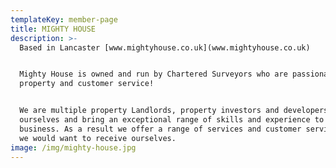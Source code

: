 ```yaml
---
templateKey: member-page
title: MIGHTY HOUSE
description: >-
  Based in Lancaster [www.mightyhouse.co.uk](www.mightyhouse.co.uk)


  Mighty House is owned and run by Chartered Surveyors who are passionate about
  property and customer service!


  We are multiple property Landlords, property investors and developers
  ourselves and bring an exceptional range of skills and experience to the
  business. As a result we offer a range of services and customer service that
  we would want to receive ourselves.
image: /img/mighty-house.jpg
---
```


